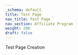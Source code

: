 ```yaml
---
_schema: default
title: Test Page
nav_title: Test Page
nav_section: Affiliate Program
weight: 200
draft: false
---
```

Test Page Creation